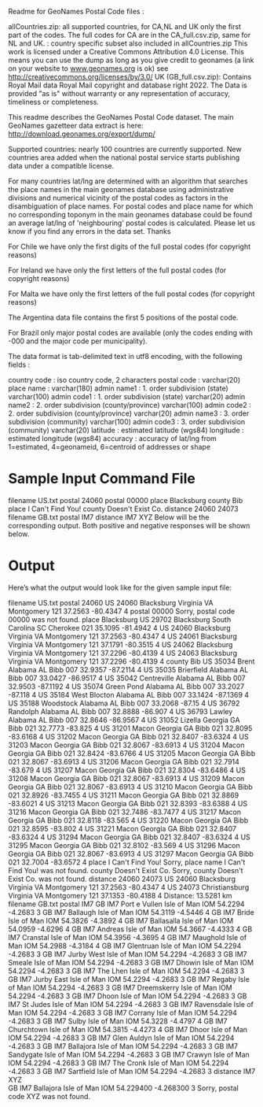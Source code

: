 Readme for GeoNames Postal Code files :

allCountries.zip: all supported countries, for CA,NL and UK only the first part of the codes.
The full codes for CA are in the CA_full.csv.zip, same for NL and UK.
<iso countrycode>: country specific subset also included in allCountries.zip
This work is licensed under a Creative Commons Attribution 4.0 License.
This means you can use the dump as long as you give credit to geonames (a link on your website to www.geonames.org is ok)
see http://creativecommons.org/licenses/by/3.0/
UK (GB_full.csv.zip): Contains Royal Mail data Royal Mail copyright and database right 2022.
The Data is provided "as is" without warranty or any representation of accuracy, timeliness or completeness.

This readme describes the GeoNames Postal Code dataset.
The main GeoNames gazetteer data extract is here: http://download.geonames.org/export/dump/


Supported countries: nearly 100 countries are currently supported. New countries area added when the national postal service starts publishing data under a compatible license.

For many countries lat/lng are determined with an algorithm that searches the place names in the main geonames database 
using administrative divisions and numerical vicinity of the postal codes as factors in the disambiguation of place names. 
For postal codes and place name for which no corresponding toponym in the main geonames database could be found an average 
lat/lng of 'neighbouring' postal codes is calculated.
Please let us know if you find any errors in the data set. Thanks

For Chile we have only the first digits of the full postal codes (for copyright reasons)

For Ireland we have only the first letters of the full postal codes (for copyright reasons)

For Malta we have only the first letters of the full postal codes (for copyright reasons)

The Argentina data file contains the first 5 positions of the postal code.

For Brazil only major postal codes are available (only the codes ending with -000 and the major code per municipality).

The data format is tab-delimited text in utf8 encoding, with the following fields :

country code      : iso country code, 2 characters
postal code       : varchar(20)
place name        : varchar(180)
admin name1       : 1. order subdivision (state) varchar(100)
admin code1       : 1. order subdivision (state) varchar(20)
admin name2       : 2. order subdivision (county/province) varchar(100)
admin code2       : 2. order subdivision (county/province) varchar(20)
admin name3       : 3. order subdivision (community) varchar(100)
admin code3       : 3. order subdivision (community) varchar(20)
latitude          : estimated latitude (wgs84)
longitude         : estimated longitude (wgs84)
accuracy          : accuracy of lat/lng from 1=estimated, 4=geonameid, 6=centroid of addresses or shape


# Sample Input Command File
filename US.txt
postal 24060
postal 00000
place Blacksburg
county Bib
place I Can't Find You!
county Doesn't Exist Co.
distance 24060 24073
filename GB.txt
postal IM7
distance IM7 XYZ
Below will be the corresponding output. Both positive and negative responses will be shown below.

# Output
Here’s what the output would look like for the given sample input file:

filename US.txt
postal 24060
    US  24060   Blacksburg  Virginia    VA  Montgomery  121         37.2563 -80.4347    4
postal 00000
Sorry, postal code 00000 was not found.
place Blacksburg
    US  29702   Blacksburg  South Carolina  SC  Cherokee    021         35.1095 -81.4942    4
    US  24060   Blacksburg  Virginia    VA  Montgomery  121         37.2563 -80.4347    4
    US  24061   Blacksburg  Virginia    VA  Montgomery  121         37.1791 -80.3515    4
    US  24062   Blacksburg  Virginia    VA  Montgomery  121         37.2296 -80.4139    4
    US  24063   Blacksburg  Virginia    VA  Montgomery  121         37.2296 -80.4139    4
county Bib
    US  35034   Brent   Alabama AL  Bibb    007         32.9357 -87.2114    4
    US  35035   Brierfield  Alabama AL  Bibb    007         33.0427 -86.9517    4
    US  35042   Centreville Alabama AL  Bibb    007         32.9503 -87.1192    4
    US  35074   Green Pond  Alabama AL  Bibb    007         33.2027 -87.118 4
    US  35184   West Blocton    Alabama AL  Bibb    007         33.1424 -87.1369    4
    US  35188   Woodstock   Alabama AL  Bibb    007         33.2068 -87.15  4
    US  36792   Randolph    Alabama AL  Bibb    007         32.8888 -86.907 4
    US  36793   Lawley  Alabama AL  Bibb    007         32.8646 -86.9567    4
    US  31052   Lizella Georgia GA  Bibb    021         32.7773 -83.825 4
    US  31201   Macon   Georgia GA  Bibb    021         32.8095 -83.6168    4
    US  31202   Macon   Georgia GA  Bibb    021         32.8407 -83.6324    4
    US  31203   Macon   Georgia GA  Bibb    021         32.8067 -83.6913    4
    US  31204   Macon   Georgia GA  Bibb    021         32.8424 -83.6766    4
    US  31205   Macon   Georgia GA  Bibb    021         32.8067 -83.6913    4
    US  31206   Macon   Georgia GA  Bibb    021         32.7914 -83.679 4
    US  31207   Macon   Georgia GA  Bibb    021         32.8304 -83.6486    4
    US  31208   Macon   Georgia GA  Bibb    021         32.8067 -83.6913    4
    US  31209   Macon   Georgia GA  Bibb    021         32.8067 -83.6913    4
    US  31210   Macon   Georgia GA  Bibb    021         32.8926 -83.7455    4
    US  31211   Macon   Georgia GA  Bibb    021         32.8869 -83.6021    4
    US  31213   Macon   Georgia GA  Bibb    021         32.8393 -83.6388    4
    US  31216   Macon   Georgia GA  Bibb    021         32.7486 -83.7477    4
    US  31217   Macon   Georgia GA  Bibb    021         32.8118 -83.565 4
    US  31220   Macon   Georgia GA  Bibb    021         32.8595 -83.802 4
    US  31221   Macon   Georgia GA  Bibb    021         32.8407 -83.6324    4
    US  31294   Macon   Georgia GA  Bibb    021         32.8407 -83.6324    4
    US  31295   Macon   Georgia GA  Bibb    021         32.8102 -83.569 4
    US  31296   Macon   Georgia GA  Bibb    021         32.8067 -83.6913    4
    US  31297   Macon   Georgia GA  Bibb    021         32.7004 -83.6572    4
place I Can't Find You!
Sorry, place name I Can't Find You! was not found.
county Doesn't Exist Co.
Sorry, county Doesn't Exist Co. was not found.
distance 24060 24073
    US  24060   Blacksburg  Virginia    VA  Montgomery  121         37.2563 -80.4347    4
    US  24073   Christiansburg  Virginia    VA  Montgomery  121         37.1353 -80.4188    4
    Distance: 13.5281 km
filename GB.txt
postal IM7
    GB  IM7 Port e Vullen           Isle of Man IOM         54.2294 -4.2683 3
    GB  IM7 Ballaugh            Isle of Man IOM         54.3119 -4.5446 4
    GB  IM7 Bride           Isle of Man IOM         54.3826 -4.3892 4
    GB  IM7 Ballasalla          Isle of Man IOM         54.0959 -4.6296 4
    GB  IM7 Andreas         Isle of Man IOM         54.3667 -4.4333 4
    GB  IM7 Cranstal            Isle of Man IOM         54.3956 -4.3695 4
    GB  IM7 Maughold            Isle of Man IOM         54.2988 -4.3184 4
    GB  IM7 Glentruan           Isle of Man IOM         54.2294 -4.2683 3
    GB  IM7 Jurby West          Isle of Man IOM         54.2294 -4.2683 3
    GB  IM7 Smeale          Isle of Man IOM         54.2294 -4.2683 3
    GB  IM7 Dhowin          Isle of Man IOM         54.2294 -4.2683 3
    GB  IM7 The Lhen            Isle of Man IOM         54.2294 -4.2683 3
    GB  IM7 Jurby East          Isle of Man IOM         54.2294 -4.2683 3
    GB  IM7 Regaby          Isle of Man IOM         54.2294 -4.2683 3
    GB  IM7 Dreemskerry         Isle of Man IOM         54.2294 -4.2683 3
    GB  IM7 Dhoon           Isle of Man IOM         54.2294 -4.2683 3
    GB  IM7 St Judes            Isle of Man IOM         54.2294 -4.2683 3
    GB  IM7 Ravensdale          Isle of Man IOM         54.2294 -4.2683 3
    GB  IM7 Corrany         Isle of Man IOM         54.2294 -4.2683 3
    GB  IM7 Sulby           Isle of Man IOM         54.3228 -4.4797 4
    GB  IM7 Churchtown          Isle of Man IOM         54.3815 -4.4273 4
    GB  IM7 Dhoor           Isle of Man IOM         54.2294 -4.2683 3
    GB  IM7 Glen Auldyn         Isle of Man IOM         54.2294 -4.2683 3
    GB  IM7 Ballajora           Isle of Man IOM         54.2294 -4.2683 3
    GB  IM7 Sandygate           Isle of Man IOM         54.2294 -4.2683 3
    GB  IM7 Crawyn          Isle of Man IOM         54.2294 -4.2683 3
    GB  IM7 The Cronk           Isle of Man IOM         54.2294 -4.2683 3
    GB  IM7 Sartfield           Isle of Man IOM         54.2294 -4.2683 3 
distance IM7 XYZ                                                                
    GB  IM7 Ballajora           Isle of Man IOM         54.229400 -4.268300 3
Sorry, postal code XYZ was not found. 
